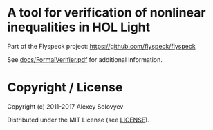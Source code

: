 # A tool for verification of nonlinear inequalities in HOL Light

Part of the Flyspeck project:
https://github.com/flyspeck/flyspeck

See [docs/FormalVerifier.pdf](docs/FormalVerifier.pdf) for additional information.

# Copyright / License

Copyright (c) 2011-2017 Alexey Solovyev

Distributed under the MIT License (see [LICENSE](LICENSE)).

